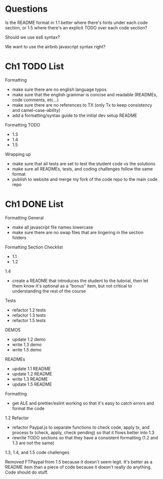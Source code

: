 # Questions

Is the README format in 1.1 better where there's hints under each code section, or 1.5 where there's an explicit TODO over each code section?

Should we use es6 syntax?

We want to use the airbnb javascript syntax right?



# Ch1 TODO List

Formatting
- make sure there are no english language typos
- make sure that the english grammar is concise and readable (READMEs, code comments, etc...)
- make sure there are no references to TX (only Tx to keep consistency and camel-case-ability)
- add a formatting/syntax guide to the initial dev setup README

Formatting TODO
- 1.3
- 1.4
- 1.5

Wrapping up
- make sure that all tests are set to test the student code vs the solutions
- make sure all READMEs, tests, and coding challenges follow the same format
- publish to website and merge my fork of the code repo to the main code repo



# Ch1 DONE List

Formatting General
- make all javascript file names lowercase
- make sure there are no swap files that are lingering in the section folders

Formatting Section Checklist
- 1.1
- 1.2

1.4
- create a README that introduces the student to the tutorial, then let them know it's optional as a "bonus" item, but not critical to understanding the rest of the course

Tests
- refactor 1.2 tests
- refactor 1.3 tests
- refactor 1.5 tests

DEMOS
- update 1.2 demo
- write 1.3 demo
- write 1.5 demo

READMEs
- update 1.1 README
- update 1.2 README
- write 1.3 README
- update 1.5 README

Formatting
- get ALE and prettier/eslint working so that it's easy to catch errors and format the code

1.2 Refactor
- refactor Paypal.js to separate functions to check code, apply tx, and process tx (check, apply, check pending) so that it flows better into 1.3
- rewrite TODO sections so that they have a consistent formatting (1.2 and 1.3 are not the same)

1.3, 1.4, and 1.5 code challenges

Removed FTPaypal from 1.5 because it doesn't seem legit. It's better as a README item than a piece of code because it doesn't really do anything. Code should do stuff.
